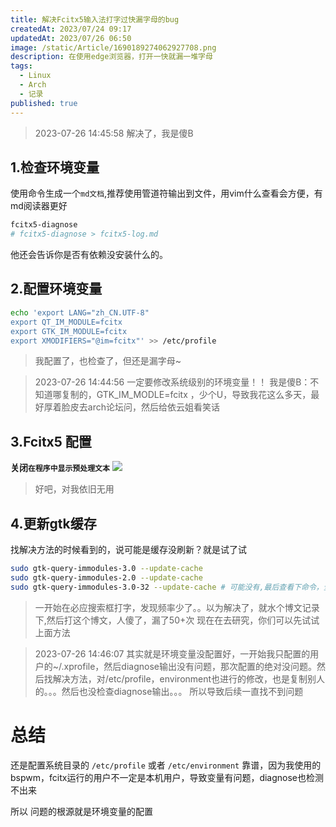 ```yaml
---
title: 解决Fcitx5输入法打字过快漏字母的bug
createdAt: 2023/07/24 09:17
updatedAt: 2023/07/26 06:50
image: /static/Article/1690189274062927708.png
description: 在使用edge浏览器，打开一快就漏一堆字母
tags:
  - Linux
  - Arch
  - 记录
published: true
---
```


> 2023-07-26 14:45:58
> 解决了，我是傻B

## 1.检查环境变量
使用命令生成一个`md文档`,推荐使用管道符输出到文件，用vim什么查看会方便，有md阅读器更好
```bash
fcitx5-diagnose
# fcitx5-diagnose > fcitx5-log.md
```
他还会告诉你是否有依赖没安装什么的。

## 2.配置环境变量

```bash
echo 'export LANG="zh_CN.UTF-8"
export QT_IM_MODULE=fcitx
export GTK_IM_MODULE=fcitx
export XMODIFIERS="@im=fcitx"' >> /etc/profile
```
> 我配置了，也检查了，但还是漏字母~

> 2023-07-26 14:44:56
> 一定要修改系统级别的环境变量！！
> 我是傻B：不知道哪复制的，GTK_IM_MODLE=fcitx ，少个U，导致我花这么多天，最好厚着脸皮去arch论坛问，然后给依云姐看笑话
>
## 3.Fcitx5 配置
**关闭`在程序中显示预处理文本`**
![](/static/Article/1690189955904023044.png)

> 好吧，对我依旧无用

## 4.更新gtk缓存

找解决方法的时候看到的，说可能是缓存没刷新？就是试了试

```bash
sudo gtk-query-immodules-3.0 --update-cache
sudo gtk-query-immodules-2.0 --update-cache
sudo gtk-query-immodules-3.0-32 --update-cache # 可能没有,最后查看下命令，全部更新下缓存
```

> 一开始在必应搜索框打字，发现频率少了。。以为解决了，就水个博文记录下,然后打这个博文，人傻了，漏了50+次
> 现在在去研究，你们可以先试试上面方法

> 2023-07-26 14:46:07
> 其实就是环境变量没配置好，一开始我只配置的用户的~/.xprofile，然后diagnose输出没有问题，那次配置的绝对没问题。然后找解决方法，对/etc/profile，environment也进行的修改，也是复制别人的。。。然后也没检查diagnose输出。。。
> 所以导致后续一直找不到问题

# 总结

还是配置系统目录的
`/etc/profile` 或者 `/etc/environment`
靠谱，因为我使用的bspwm，fcitx运行的用户不一定是本机用户，导致变量有问题，diagnose也检测不出来

所以 问题的根源就是环境变量的配置
